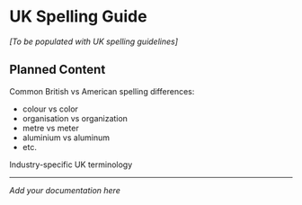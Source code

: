 # UK Spelling Guide

*[To be populated with UK spelling guidelines]*

## Planned Content

Common British vs American spelling differences:
- colour vs color
- organisation vs organization
- metre vs meter
- aluminium vs aluminum
- etc.

Industry-specific UK terminology

---

*Add your documentation here*
